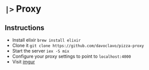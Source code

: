 # `|>` Proxy

## Instructions

 - Install elixir `brew install elixir`
 - Clone it `git clone https://github.com/davoclavo/pizza-proxy`
 - Start the server `iex -S mix`
 - Configure your proxy settings to point to `localhost:4000`
 - Visit [imgur](http://imgur.com)
